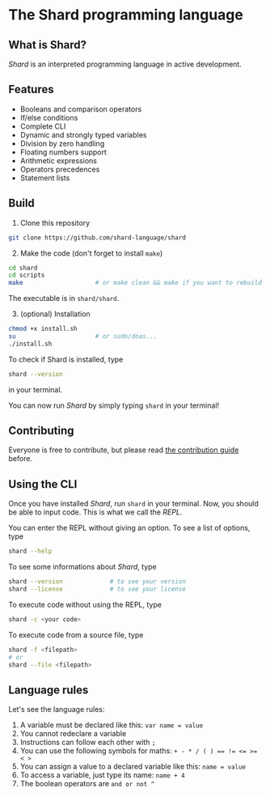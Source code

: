 # The Shard programming language

## What is Shard?
*Shard* is an interpreted programming language in active development.

## Features
- Booleans and comparison operators
- If/else conditions
- Complete CLI
- Dynamic and strongly typed variables
- Division by zero handling
- Floating numbers support
- Arithmetic expressions
- Operators precedences
- Statement lists

## Build
1. Clone this repository
```bash
git clone https://github.com/shard-language/shard
```

2. Make the code (don't forget to install `make`)
```bash
cd shard
cd scripts
make                    # or make clean && make if you want to rebuild
```
The executable is in `shard/shard`.

3. (optional) Installation
```bash
chmod +x install.sh
su                      # or sudo/doas...
./install.sh
```
To check if Shard is installed, type
```bash
shard --version
```
in your terminal.

You can now run *Shard* by simply typing `shard` in your terminal!

## Contributing
Everyone is free to contribute, but please read [the contribution guide](CONTRIBUTING.md) before.

## Using the CLI
Once you have installed *Shard*, run `shard` in your terminal.
Now, you should be able to input code. This is what we call the *REPL*.

You can enter the REPL without giving an option.
To see a list of options, type
```bash
shard --help
```

To see some informations about *Shard*, type
```bash
shard --version             # to see your version
shard --license             # to see your license
```

To execute code without using the REPL, type
```bash
shard -c <your code>
```

To execute code from a source file, type
```bash
shard -f <filepath>
# or
shard --file <filepath>
```

## Language rules
Let's see the language rules:
1. A variable must be declared like this: `var name = value`
2. You cannot redeclare a variable
3. Instructions can follow each other with `;`
4. You can use the following symbols for maths: `+ - * / ( ) == != <= >= < >`
5. You can assign a value to a declared variable like this: `name = value`
6. To access a variable, just type its name: `name + 4`
7. The boolean operators are `and or not ^`
